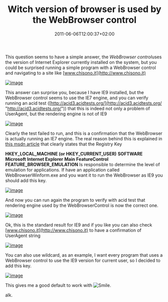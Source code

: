 ﻿---
title: "Witch version of browser is used by the WebBrowser control"
description: ""
date: 2011-06-06T12:00:37+02:00
draft: false
tags: [WPF]
categories: [WPF]
---
This question seems to have a simple answer, the *WebBrowser control*uses the version of Internet Explorer currently installed on the system, but you could be surprised running a simple program with a WebBrowser control and navigating to a site like [www.chisono.it](http://www.chisono.it)

[![image](https://www.codewrecks.com/blog/wp-content/uploads/2011/06/image_thumb6.png "image")](https://www.codewrecks.com/blog/wp-content/uploads/2011/06/image6.png)

This answer can surprise you, because I have IE9 installed, but the WebBrowser control seems to use the IE7 engine, and you can verify running an acid test ([http://acid3.acidtests.org/](http://acid3.acidtests.org/ "http://acid3.acidtests.org/")) that this is indeed not only a problem of UserAgent, but the rendering engine is not of IE9

[![image](https://www.codewrecks.com/blog/wp-content/uploads/2011/06/image_thumb1.png "image")](https://www.codewrecks.com/blog/wp-content/uploads/2011/06/image1.png)

Clearly the test failed to run, and this is a confirmation that the WebBrowser is actually running an IE7 engine. The real reason behind this is explained in [this msdn article](http://msdn.microsoft.com/en-us/library/ee330730.aspx) that clearly states that the Registry Key

 **HKEY\_LOCAL\_MACHINE (or HKEY\_CURRENT\_USER)**  **SOFTWARE**  **Microsoft**  **Internet Explorer**  **Main**  **FeatureControl**  **FEATURE\_BROWSER\_EMULATION** Is responsible to determine the level of emulation for applications. If have an application called WebBrowserWinform.exe and you want it to run the WebBrowser as IE9 you should add this key.

[![image](https://www.codewrecks.com/blog/wp-content/uploads/2011/06/image_thumb2.png "image")](https://www.codewrecks.com/blog/wp-content/uploads/2011/06/image2.png)

And now you can run again the program to verify with acid test that rendering engine used by the WebBrowserControl is now the correct one.

[![image](https://www.codewrecks.com/blog/wp-content/uploads/2011/06/image_thumb3.png "image")](https://www.codewrecks.com/blog/wp-content/uploads/2011/06/image3.png)

Ok, this is the standard result for IE9 and if you like you can also check [www.chisono.it](http://www.chisono.it) to have a confirmation of UserAgent string

[![image](https://www.codewrecks.com/blog/wp-content/uploads/2011/06/image_thumb4.png "image")](https://www.codewrecks.com/blog/wp-content/uploads/2011/06/image4.png)

You can also use wildcard, as an example, I want every program that uses a WebBrowser control to use the IE9 version for current user, so I decided to add this key.

[![image](https://www.codewrecks.com/blog/wp-content/uploads/2011/06/image_thumb5.png "image")](https://www.codewrecks.com/blog/wp-content/uploads/2011/06/image5.png)

This gives me a good default to work with ![Smile](https://www.codewrecks.com/blog/wp-content/uploads/2011/06/wlEmoticon-smile.png).

alk.
